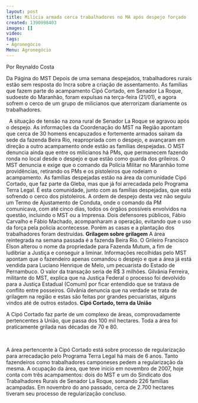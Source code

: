 ```yaml
---
layout: post
title: Milícia armada cerca trabalhadores no MA após despejo forçado
created: 1390998403
images: []
video: 
tags:
- Agronegócio
Menu: Agronegócio
---
```



Por Reynaldo Costa

Da Página do MST
Depois de uma semana despejados, trabalhadores rurais estão sem resposta do Incra sobre a criação de assentamento. As famílias que fazem parte do acampamento Cipó Cortado, em Senador La Roque, sudoeste do Maranhão, foram expulsas na terça-feira (21/01), e agora sofrem o cerco de um grupo de milicianos que aterrorizam diariamente os trabalhadores.

 
A situação de tensão na zona rural de Senador La Roque se agravou após o despejo. As informações da Coordenação do MST na Região apontam que cerca de 30 homens encapuzados e fortemente armados saíram da sede da fazenda Beira Rio, reapropriada com o despejo, e avançaram em direção a outro acampamento onde estão as famílias despejadas.
O MST denuncia ainda que entre os milicianos há PMs, que permanecem fazendo ronda no local desde o despejo e que estão como guarda dos grileiros. O MST denuncia e exige que o comando da Polícia Militar no Maranhão tome providências, retirando os PMs e os pistoleiros que rodeiam o acampamento.
As famílias despejadas estão na área da comunidade Cipó Cortado, que faz parte da Gleba, mas que já foi arrecadada pelo Programa Terra Legal. É esta comunidade, junto com as famílias despejadas, que está sofrendo o cerco dos pistoleiros.
A ordem de despejo desta vez não seguiu um Termo de Ajustamento de Conduta, onde o comando da PM comunicava, com até cinco dias, todos os órgãos possíveis envolvidos na questão, incluindo o MST ou a Imprensa.
Dois defensores públicos, Fábio Carvalho e Fábio Machado, acompanharam a operação, evitando que o uso da força pela policia acontecesse. Porém as casas e a plantação dos trabalhadores foram destruídas.
**Grilagem sobre grilagem**
A área reintegrada na semana passada é a fazenda Beira Rio. O Grileiro Francisco Élson alterou o nome da propriedade para Fazenda Mutum, a fim de ludibriar a Justiça e conseguir a liminar.
Informações recolhidas pelo MST apontam que o fazendeiro apenas comandou o despejo e que a área já está vendida para Luciano Henrique de Melo, um pecuarista do Estado de Pernambuco. O valor da transação seria de R$ 3 milhões.
Gilvânia Ferreira, militante do MST, explica que na Justiça Federal o processo foi devolvido para a Justiça Estadual (Comum) por ficar entendido que se tratava de conflito entre posseiros. Gilvânia denuncia que na verdade se trata de grilagem na região e estas são feitas por grandes pecuaristas, alguns vindos até de outros estados.
**Cipó Cortado, terra da União**


A Cipó Cortado faz parte de um complexo de áreas, comprovadamente pertencentes à União, que passa dos 100 mil hectares. Toda a área foi praticamente grilada nas décadas de 70 e 80. 

 

A área pertencente à Cipó Cortado está sobre processo de regularização para arrecadação pelo Programa Terra Legal há mais de 6 anos. Tanto fazendeiros como trabalhadores camponeses pedem a regularização da mesma.
A ocupação da área, que teve inicio em novembro de 2007, hoje conta com três acampamentos: dois do MST e um do Sindicato dos Trabalhadores Rurais de Senador La Roque, somando 226 famílias acampadas. Em novembro do ano passado, cerca de 2.700 hectares tiveram seu processo de regularização concluso. 

 
